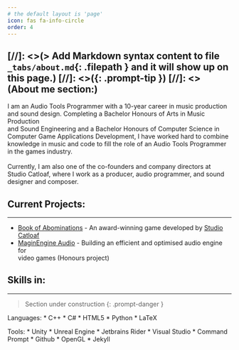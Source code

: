 ```yaml
---
# the default layout is 'page'
icon: fas fa-info-circle
order: 4
--- 
```

[//]: <>(> Add Markdown syntax content to file `_tabs/about.md`{: .filepath } and it will show up on this page.)
[//]: <>({: .prompt-tip })
[//]: <>(About me section:)
---
I am an Audio Tools Programmer with a 10-year career in music production <br>and sound design. Completing a Bachelor Honours of Arts in Music Production <br>and Sound Engineering and a Bachelor Honours of Computer Science in <br>Computer Game Applications Development, I have worked hard to combine <br>knowledge in music and code to fill the role of an Audio Tools Programmer <br>in the games industry.<br><br>Currently, I am also one of the co-founders and company directors at <br>Studio Catloaf, where I work as a producer, audio programmer, and sound <br>designer and composer.

## Current Projects:
---
- [Book of Abominations](https://www.eurogamer.net/uncovering-the-eldritch-horror-monster-collecting-rpg-book-of-abominations) - An award-winning game developed by [Studio Catloaf](https://x.com/StudioCatloaf)
- [MaginEngine Audio](https://github.com/JanHuss/maginEngineAudio) - Building an efficient and optimised audio engine for <br>video games (Honours project) 

<!-- markdownlint-restore -->
## Skills in:
---
> Section under construction
{: .prompt-danger }

Languages:
    * C++
    * C#
    * HTML5
    * Python
    * LaTeX

Tools:
    * Unity
    * Unreal Engine
    * Jetbrains Rider
    * Visual Studio
    * Command Prompt
    * Github
    * OpenGL
    * Jekyll
